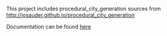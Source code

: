 This project includes procedural_city_generation sources from http://josauder.github.io/procedural_city_generation

Documentation can be found [here](http://josauder.github.io/procedural_city_generation)

